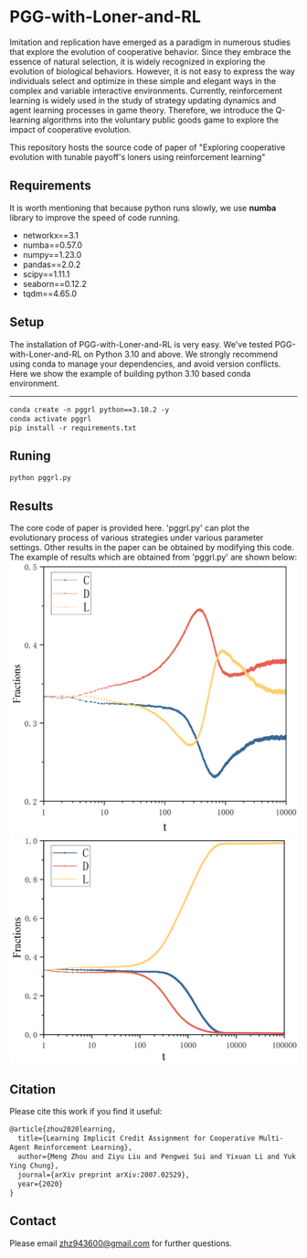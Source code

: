 

# PGG-with-Loner-and-RL
Imitation and replication have emerged as a paradigm in numerous studies that explore the evolution of cooperative behavior. Since they embrace the essence of natural selection, it is widely recognized in exploring the evolution of biological behaviors. However, it is not easy to express the way individuals select and optimize in these simple and elegant ways in the complex and variable interactive environments. Currently, reinforcement learning is widely used in the study of strategy updating dynamics and agent learning processes in game theory. Therefore, we introduce the Q-learning algorithms into the voluntary public goods game to explore the impact of cooperative evolution.

This repository hosts the source code of paper of "Exploring cooperative evolution with tunable payoff's loners using reinforcement learning"

## Requirements
It is worth mentioning that because python runs slowly, we use **numba** library to improve the speed of code running.
* networkx==3.1
* numba==0.57.0
* numpy==1.23.0
* pandas==2.0.2
* scipy==1.11.1
* seaborn==0.12.2
* tqdm==4.65.0

## Setup
The installation of PGG-with-Loner-and-RL is very easy. We've tested PGG-with-Loner-and-RL on Python 3.10 and above. We strongly recommend using conda to manage your dependencies, and avoid version conflicts. Here we show the example of building python 3.10 based conda environment.
****
```
conda create -n pggrl python==3.10.2 -y
conda activate pggrl
pip install -r requirements.txt
```

## Runing
```
python pggrl.py
```

## Results
The core code of paper is provided here. 'pggrl.py' can plot the evolutionary process of various strategies under various parameter settings. Other results in the paper can be obtained by modifying this code. The example  of  results which are obtained from 'pggrl.py' are shown below:
![](img/figure1.jpg)![](img/figure2.jpg)


## Citation
 Please cite this work if you find it useful:
```
@article{zhou2020learning,
  title={Learning Implicit Credit Assignment for Cooperative Multi-Agent Reinforcement Learning}, 
  author={Meng Zhou and Ziyu Liu and Pengwei Sui and Yixuan Li and Yuk Ying Chung},
  journal={arXiv preprint arXiv:2007.02529},
  year={2020}
}
```

## Contact
Please email zhz943600@gmail.com for further questions.
